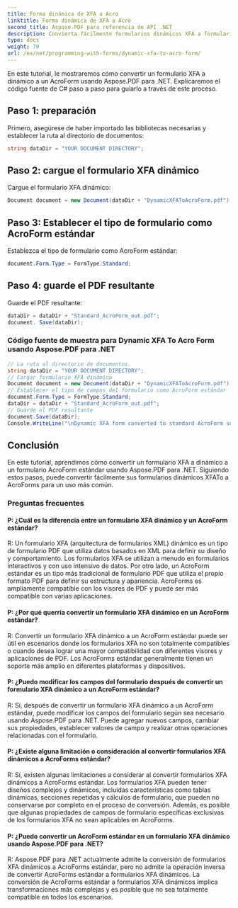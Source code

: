 ```yaml
---
title: Forma dinámica de XFA a Acro
linktitle: Forma dinámica de XFA a Acro
second_title: Aspose.PDF para referencia de API .NET
description: Convierta fácilmente formularios dinámicos XFA a formularios AcroForm estándar con Aspose.PDF para .NET.
type: docs
weight: 70
url: /es/net/programming-with-forms/dynamic-xfa-to-acro-form/
---
```

En este tutorial, le mostraremos cómo convertir un formulario XFA a dinámico a un AcroForm usando Aspose.PDF para .NET. Explicaremos el código fuente de C# paso a paso para guiarlo a través de este proceso.

## Paso 1: preparación

Primero, asegúrese de haber importado las bibliotecas necesarias y establecer la ruta al directorio de documentos:

```csharp
string dataDir = "YOUR DOCUMENT DIRECTORY";
```

## Paso 2: cargue el formulario XFA dinámico

Cargue el formulario XFA dinámico:

```csharp
Document document = new Document(dataDir + "DynamicXFAToAcroForm.pdf");
```

## Paso 3: Establecer el tipo de formulario como AcroForm estándar

Establezca el tipo de formulario como AcroForm estándar:

```csharp
document.Form.Type = FormType.Standard;
```

## Paso 4: guarde el PDF resultante

Guarde el PDF resultante:

```csharp
dataDir = dataDir + "Standard_AcroForm_out.pdf";
document. Save(dataDir);
```

### Código fuente de muestra para Dynamic XFA To Acro Form usando Aspose.PDF para .NET 
```csharp
// La ruta al directorio de documentos.
string dataDir = "YOUR DOCUMENT DIRECTORY";
// Cargar formulario XFA dinámico
Document document = new Document(dataDir + "DynamicXFAToAcroForm.pdf");
// Establecer el tipo de campos del formulario como AcroForm estándar
document.Form.Type = FormType.Standard;
dataDir = dataDir + "Standard_AcroForm_out.pdf";
// Guarde el PDF resultante
document.Save(dataDir);
Console.WriteLine("\nDynamic XFA form converted to standard AcroForm successfully.\nFile saved at " + dataDir);
```

## Conclusión

En este tutorial, aprendimos cómo convertir un formulario XFA a dinámico a un formulario AcroForm estándar usando Aspose.PDF para .NET. Siguiendo estos pasos, puede convertir fácilmente sus formularios dinámicos XFATo a AcroForms para un uso más común.

### Preguntas frecuentes

#### P: ¿Cuál es la diferencia entre un formulario XFA dinámico y un AcroForm estándar?

R: Un formulario XFA (arquitectura de formularios XML) dinámico es un tipo de formulario PDF que utiliza datos basados en XML para definir su diseño y comportamiento. Los formularios XFA se utilizan a menudo en formularios interactivos y con uso intensivo de datos. Por otro lado, un AcroForm estándar es un tipo más tradicional de formulario PDF que utiliza el propio formato PDF para definir su estructura y apariencia. AcroForms es ampliamente compatible con los visores de PDF y puede ser más compatible con varias aplicaciones.

#### P: ¿Por qué querría convertir un formulario XFA dinámico en un AcroForm estándar?

R: Convertir un formulario XFA dinámico a un AcroForm estándar puede ser útil en escenarios donde los formularios XFA no son totalmente compatibles o cuando desea lograr una mayor compatibilidad con diferentes visores y aplicaciones de PDF. Los AcroForms estándar generalmente tienen un soporte más amplio en diferentes plataformas y dispositivos.

#### P: ¿Puedo modificar los campos del formulario después de convertir un formulario XFA dinámico a un AcroForm estándar?

R: Sí, después de convertir un formulario XFA dinámico a un AcroForm estándar, puede modificar los campos del formulario según sea necesario usando Aspose.PDF para .NET. Puede agregar nuevos campos, cambiar sus propiedades, establecer valores de campo y realizar otras operaciones relacionadas con el formulario.

#### P: ¿Existe alguna limitación o consideración al convertir formularios XFA dinámicos a AcroForms estándar?

R: Sí, existen algunas limitaciones a considerar al convertir formularios XFA dinámicos a AcroForms estándar. Los formularios XFA pueden tener diseños complejos y dinámicos, incluidas características como tablas dinámicas, secciones repetidas y cálculos de formulario, que pueden no conservarse por completo en el proceso de conversión. Además, es posible que algunas propiedades de campos de formulario específicas exclusivas de los formularios XFA no sean aplicables en AcroForms.

#### P: ¿Puedo convertir un AcroForm estándar en un formulario XFA dinámico usando Aspose.PDF para .NET?

R: Aspose.PDF para .NET actualmente admite la conversión de formularios XFA dinámicos a AcroForms estándar, pero no admite la operación inversa de convertir AcroForms estándar a formularios XFA dinámicos. La conversión de AcroForms estándar a formularios XFA dinámicos implica transformaciones más complejas y es posible que no sea totalmente compatible en todos los escenarios.